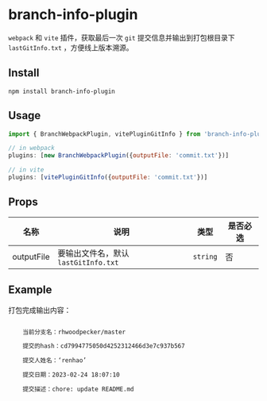 # branch-info-plugin
`webpack` 和 `vite` 插件，获取最后一次 `git` 提交信息并输出到打包根目录下 `lastGitInfo.txt` ，方便线上版本溯源。

## Install
`npm install branch-info-plugin`
## Usage
```js
import { BranchWebpackPlugin, vitePluginGitInfo } from 'branch-info-plugin'

// in webpack
plugins: [new BranchWebpackPlugin({outputFile: 'commit.txt'})]

// in vite
plugins: [vitePluginGitInfo({outputFile: 'commit.txt'})]
```

## Props
| 名称     | 说明                 | 类型                                   | 是否必选 |
| -------- | -------------------- | -------------------------------------- | -------- |
| outputFile | 要输出文件名，默认 `lastGitInfo.txt` | `string`                               | 否       |
## Example
打包完成输出内容：

```txt

    当前分支名：rhwoodpecker/master

    提交的hash：cd7994775050d4252312466d3e7c937b567

    提交人姓名：‘renhao’

    提交日期：2023-02-24 18:07:10

    提交描述：chore: update README.md
  
```
